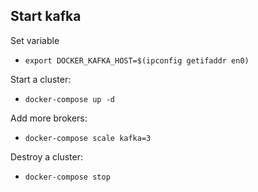 
## Start kafka

Set variable
- ```export DOCKER_KAFKA_HOST=$(ipconfig getifaddr en0)```

Start a cluster:

- ```docker-compose up -d ```

Add more brokers:

- ```docker-compose scale kafka=3```

Destroy a cluster:

- ```docker-compose stop```
